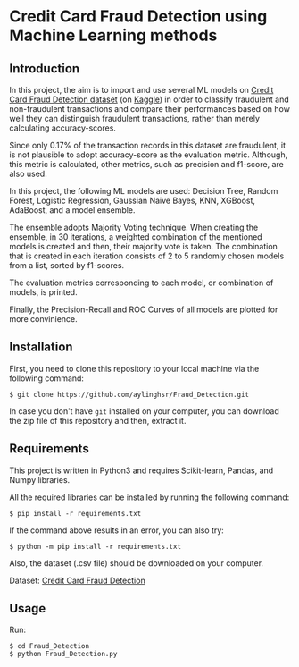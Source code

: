 # Credit Card Fraud Detection using Machine Learning methods

## Introduction
In this project, the aim is to import and use several ML models on [Credit Card Fraud Detection dataset](https://www.kaggle.com/mlg-ulb/creditcardfraud) (on [Kaggle](https://www.kaggle.com/)) in order to classify fraudulent and non-fraudulent transactions and compare their performances based on how well they can distinguish fraudulent transactions, rather than merely calculating accuracy-scores.

Since only 0.17% of the transaction records in this dataset are fraudulent, it is not plausible to adopt accuracy-score as the evaluation metric. Although, this metric is calculated, other metrics, such as precision and f1-score, are also used.

In this project, the following ML models are used: Decision Tree, Random Forest, Logistic Regression, Gaussian Naive Bayes, KNN, XGBoost, AdaBoost, and a model ensemble.

The ensemble adopts Majority Voting technique. When creating the ensemble, in 30 iterations, a weighted combination of the mentioned models is created and then, their majority vote is taken. The combination that is created in each iteration consists of 2 to 5 randomly chosen models from a list, sorted by f1-scores.

The evaluation metrics corresponding to each model, or combination of models, is printed.

Finally, the Precision-Recall and ROC Curves of all models are plotted for more convinience.

## Installation
First, you need to clone this repository to your local machine via the following command:
```shell
$ git clone https://github.com/aylinghsr/Fraud_Detection.git
```
In case you don't have `git` installed on your computer, you can download the zip file of this repository and then, extract it.

## Requirements
This project is written in Python3 and requires Scikit-learn, Pandas, and Numpy libraries.

All the required libraries can be installed by running the following command:
```shell
$ pip install -r requirements.txt
```
If the command above results in an error, you can also try:
```shell
$ python -m pip install -r requirements.txt
```
Also, the dataset (.csv file) should be downloaded on your computer.

Dataset: [Credit Card Fraud Detection](https://www.kaggle.com/mlg-ulb/creditcardfraud)

## Usage
Run:
```shell
$ cd Fraud_Detection
$ python Fraud_Detection.py
```

